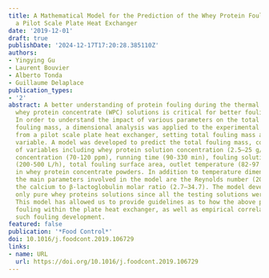 ```yaml
---
title: A Mathematical Model for the Prediction of the Whey Protein Fouling Mass in
  a Pilot Scale Plate Heat Exchanger
date: '2019-12-01'
draft: true
publishDate: '2024-12-17T17:20:28.385110Z'
authors:
- Yingying Gu
- Laurent Bouvier
- Alberto Tonda
- Guillaume Delaplace
publication_types:
- '2'
abstract: A better understanding of protein fouling during the thermal treatment of
  whey protein concentrate (WPC) solutions is critical for better fouling control.
  In order to understand the impact of various parameters on the total whey protein
  fouling mass, a dimensional analysis was applied to the experimental data obtained
  from a pilot scale plate heat exchanger, setting total fouling mass as the target
  variable. A model was developed to predict the total fouling mass, covering a series
  of variables including whey protein solution concentration (2.5–25 g/L), calcium
  concentration (70-120 ppm), running time (90-330 min), fouling solution flow rate
  (200-500 L/h), total fouling surface area, outlet temperature (82-97 °C) and differences
  in whey protein concentrate powders. In addition to temperature dimensionless parameters,
  the main parameters involved in the model are the Reynolds number (2000-5000) and
  the calcium to β-lactoglobulin molar ratio (2.7–34.7). The model developed concerns
  only pure whey proteins solutions since all the testing solutions were casein free.
  This model has allowed us to provide guidelines as to how the above parameters influence
  fouling within the plate heat exchanger, as well as empirical correlations for predicting
  such fouling development.
featured: false
publication: '*Food Control*'
doi: 10.1016/j.foodcont.2019.106729
links:
- name: URL
  url: https://doi.org/10.1016/j.foodcont.2019.106729
---
```


